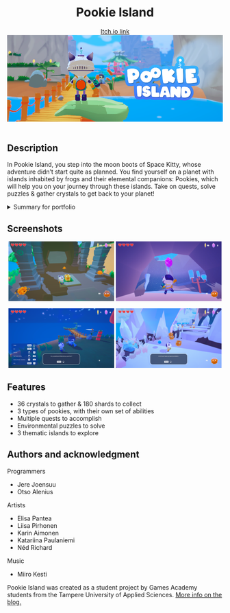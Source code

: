 <br />
<div align="center">
<h1>Pookie Island</h1>
<a href="https://nedrichard.itch.io/pookie-island">Itch.io link
<img src="./images/Z98wF9.png" alt="Banner">
</a>
</div>
<br />

## Description
In Pookie Island, you step into the moon boots of Space Kitty, whose adventure didn’t start quite as planned. You find yourself on a planet with islands inhabited by frogs and their elemental companions: Pookies, which will help you on your journey through these islands. Take on quests, solve puzzles & gather crystals to get back to your planet!

<details>
<summary> Summary for portfolio </summary>
  
  - School project
  - Responsible for:<ul>
    - player movement
    - cameras/cutscenes
    - vacuum and powerup mechanics</ul>
    
</details>

## Screenshots
<p align="center">
  <img src="./images/6p8XK6.png" alt="Screenshot" width="49%" >
  <img src="./images/MUu18Z.png" alt="Screenshot" width="49%" >
<p/>

<p align="center">
  <img src="./images/QwYfZr.png" alt="Screenshot" width="49%" >
  <img src="./images/tl2QKt.png" alt="Screenshot" width="49%" >
<p/>

## Features
  - 36 crystals to gather & 180 shards to collect
  - 3 types of pookies, with their own set of abilities
  - Multiple quests to accomplish
  - Environmental puzzles to solve
  - 3 thematic islands to explore

## Authors and acknowledgment
Programmers
  - Jere Joensuu
  - Otso Alenius

Artists
  - Elisa Pantea
  - Liisa Pirhonen
  - Karin Aimonen
  - Katariina Paulaniemi
  - Néd Richard

Music
  - Miiro Kesti

Pookie Island was created as a student project by Games Academy students from the Tampere University of Applied Sciences.
<a href="https://www.gamesacademy.fi/uncategorized/ga-spring-2022-pookie-island">More info on the blog.</a>
